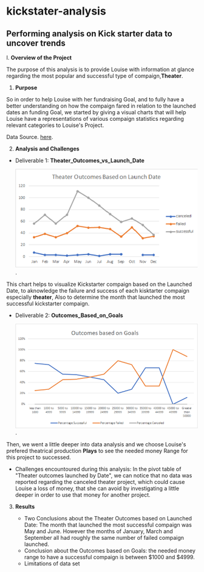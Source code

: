 # kickstater-analysis
## Performing analysis on Kick starter data to uncover trends 
I. **Overview of the Project**

The purpose of this analysis is to provide Louise with information at glance regarding the most popular and successful type of compaign,**Theater**. 
    
  1. **Purpose** 
     
So in order to help Louise with her fundraising Goal, and to fully have a better understanding on how the compaign fared in relation to the launched dates an funding Goal, we started by giving a visual charts that will help Louise have a representations of various compaign statistics regarding relevant categories to Louise's Project.

Data Source. [here](/kicktarter_Challenge.zip).

2. **Analysis and Challenges**

  - Deliverable 1:
     **Theater_Outcomes_vs_Launch_Date**
     
     ![Theater_Outcomes_vs_Launch](/Resources/Theater_Outcomes_vs_Launch.png).
   
   This chart helps to visualize Kickstarter compaign based on the Launched Date, to aknowledge the failure and success of each kisktarter compaign especially **theater**,
   Also to determine the month that launched the most successful kickstarter compaign.
   
   - Deliverable 2:
     **Outcomes_Based_on_Goals**
     
     ![Outcomes_vs_Goals](/Resources/Outcomes_vs_Goals.png).
     
   
   Then, we went a little deeper into data analysis and we choose Louise's prefered theatrical production **Plays** to see the needed money Range for this project to successed.

   - Challenges encountoured during this analysis: In the pivot table of "Theater outcomes launched by Date", we can notice that no data was reported regarding the canceled theater project, which could cause Louise a loss of money, that she can avoid by investigating a little deeper in order to use that money for another project.
   
3. **Results**
 
   - Two Conclusions about the Theater Outcomes based on Launched Date: The month that launched the most successful compaign was May and June.
 However the months of January, March and September all had roughly the same number of failed compaign launched.
   - Conclusion about the Outcomes based on Goals: the needed money range to have a successful compaign is between $1000 and $4999.
   - Limitations of data set 
